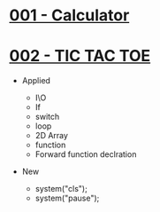 # [001 - Calculator](https://github.com/Courses-journey/cpp/blob/main/projects/calculator)

# [002 - TIC TAC TOE](https://github.com/Courses-journey/cpp/blob/main/projects/tic_tac_toe)

- Applied

  - I\O
  - If
  - switch
  - loop
  - 2D Array
  - function
  - Forward function declration

- New
  - system("cls");
  - system("pause");
